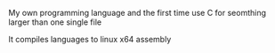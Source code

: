 My own programming language and the first time use C for seomthing larger than one single file

It compiles languages to linux x64 assembly
